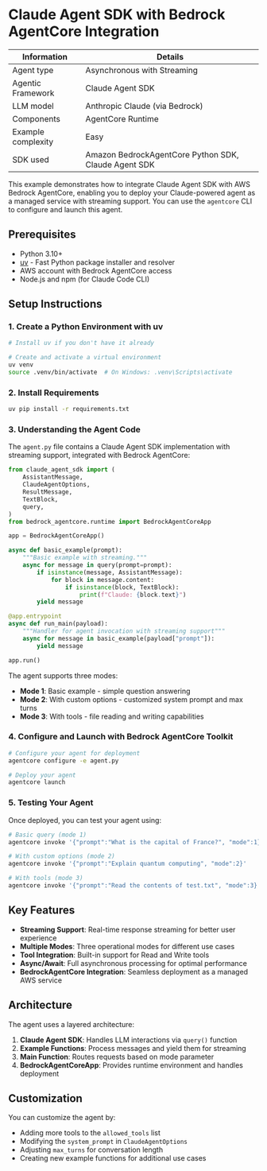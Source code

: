 # Claude Agent SDK with Bedrock AgentCore Integration

| Information         | Details                                                                      |
|---------------------|------------------------------------------------------------------------------|
| Agent type          | Asynchronous with Streaming                                                 |
| Agentic Framework   | Claude Agent SDK                                                           |
| LLM model           | Anthropic Claude (via Bedrock)                                              |
| Components          | AgentCore Runtime                                |
| Example complexity  | Easy                                                                 |
| SDK used            | Amazon BedrockAgentCore Python SDK, Claude Agent SDK                        |

This example demonstrates how to integrate Claude Agent SDK with AWS Bedrock AgentCore, enabling you to deploy your Claude-powered agent as a managed service with streaming support. You can use the `agentcore` CLI to configure and launch this agent.

## Prerequisites

- Python 3.10+
- [uv](https://github.com/astral-sh/uv) - Fast Python package installer and resolver
- AWS account with Bedrock AgentCore access
- Node.js and npm (for Claude Code CLI)

## Setup Instructions

### 1. Create a Python Environment with uv

```bash
# Install uv if you don't have it already

# Create and activate a virtual environment
uv venv
source .venv/bin/activate  # On Windows: .venv\Scripts\activate
```

### 2. Install Requirements

```bash
uv pip install -r requirements.txt
```

### 3. Understanding the Agent Code

The `agent.py` file contains a Claude Agent SDK implementation with streaming support, integrated with Bedrock AgentCore:

```python
from claude_agent_sdk import (
    AssistantMessage,
    ClaudeAgentOptions,
    ResultMessage,
    TextBlock,
    query,
)
from bedrock_agentcore.runtime import BedrockAgentCoreApp

app = BedrockAgentCoreApp()

async def basic_example(prompt):
    """Basic example with streaming."""
    async for message in query(prompt=prompt):
        if isinstance(message, AssistantMessage):
            for block in message.content:
                if isinstance(block, TextBlock):
                    print(f"Claude: {block.text}")
        yield message

@app.entrypoint
async def run_main(payload):
    """Handler for agent invocation with streaming support"""
    async for message in basic_example(payload["prompt"]):
        yield message

app.run()
```

The agent supports three modes:
- **Mode 1**: Basic example - simple question answering
- **Mode 2**: With custom options - customized system prompt and max turns
- **Mode 3**: With tools - file reading and writing capabilities

### 4. Configure and Launch with Bedrock AgentCore Toolkit

```bash
# Configure your agent for deployment
agentcore configure -e agent.py

# Deploy your agent
agentcore launch
```

### 5. Testing Your Agent

Once deployed, you can test your agent using:

```bash
# Basic query (mode 1)
agentcore invoke '{"prompt":"What is the capital of France?", "mode":1}'

# With custom options (mode 2)
agentcore invoke '{"prompt":"Explain quantum computing", "mode":2}'

# With tools (mode 3)
agentcore invoke '{"prompt":"Read the contents of test.txt", "mode":3}'
```

## Key Features

- **Streaming Support**: Real-time response streaming for better user experience
- **Multiple Modes**: Three operational modes for different use cases
- **Tool Integration**: Built-in support for Read and Write tools
- **Async/Await**: Full asynchronous processing for optimal performance
- **BedrockAgentCore Integration**: Seamless deployment as a managed AWS service

## Architecture

The agent uses a layered architecture:
1. **Claude Agent SDK**: Handles LLM interactions via `query()` function
2. **Example Functions**: Process messages and yield them for streaming
3. **Main Function**: Routes requests based on mode parameter
4. **BedrockAgentCoreApp**: Provides runtime environment and handles deployment

## Customization

You can customize the agent by:
- Adding more tools to the `allowed_tools` list
- Modifying the `system_prompt` in `ClaudeAgentOptions`
- Adjusting `max_turns` for conversation length
- Creating new example functions for additional use cases
